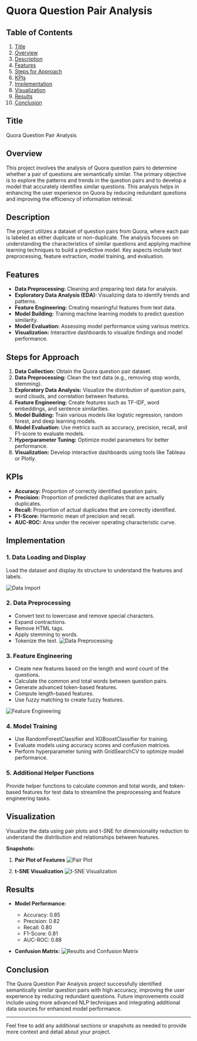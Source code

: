 # Quora Question Pair Analysis

## Table of Contents
1. [Title](#title)
2. [Overview](#overview)
3. [Description](#description)
4. [Features](#features)
5. [Steps for Approach](#steps-for-approach)
6. [KPIs](#kpis)
7. [Implementation](#implementation)
8. [Visualization](#visualization)
9. [Results](#results)
10. [Conclusion](#conclusion)

## Title

Quora Question Pair Analysis

## Overview

This project involves the analysis of Quora question pairs to determine whether a pair of questions are semantically similar. The primary objective is to explore the patterns and trends in the question pairs and to develop a model that accurately identifies similar questions. This analysis helps in enhancing the user experience on Quora by reducing redundant questions and improving the efficiency of information retrieval.

## Description

The project utilizes a dataset of question pairs from Quora, where each pair is labeled as either duplicate or non-duplicate. The analysis focuses on understanding the characteristics of similar questions and applying machine learning techniques to build a predictive model. Key aspects include text preprocessing, feature extraction, model training, and evaluation.

## Features

- **Data Preprocessing:** Cleaning and preparing text data for analysis.
- **Exploratory Data Analysis (EDA):** Visualizing data to identify trends and patterns.
- **Feature Engineering:** Creating meaningful features from text data.
- **Model Building:** Training machine learning models to predict question similarity.
- **Model Evaluation:** Assessing model performance using various metrics.
- **Visualization:** Interactive dashboards to visualize findings and model performance.

## Steps for Approach

1. **Data Collection:** Obtain the Quora question pair dataset.
2. **Data Preprocessing:** Clean the text data (e.g., removing stop words, stemming).
3. **Exploratory Data Analysis:** Visualize the distribution of question pairs, word clouds, and correlation between features.
4. **Feature Engineering:** Create features such as TF-IDF, word embeddings, and sentence similarities.
5. **Model Building:** Train various models like logistic regression, random forest, and deep learning models.
6. **Model Evaluation:** Use metrics such as accuracy, precision, recall, and F1-score to evaluate models.
7. **Hyperparameter Tuning:** Optimize model parameters for better performance.
8. **Visualization:** Develop interactive dashboards using tools like Tableau or Plotly.

## KPIs

- **Accuracy:** Proportion of correctly identified question pairs.
- **Precision:** Proportion of predicted duplicates that are actually duplicates.
- **Recall:** Proportion of actual duplicates that are correctly identified.
- **F1-Score:** Harmonic mean of precision and recall.
- **AUC-ROC:** Area under the receiver operating characteristic curve.

## Implementation

### 1. Data Loading and Display

Load the dataset and display its structure to understand the features and labels.

![Data Import](https://github.com/jainam0037/Quora-Question-Pair/blob/main/snapshots/Data%20Import.png)

### 2. Data Preprocessing

- Convert text to lowercase and remove special characters.
- Expand contractions.
- Remove HTML tags.
- Apply stemming to words.
- Tokenize the text.
![Data Preprocessing](https://github.com/jainam0037/Quora-Question-Pair/blob/main/snapshots/Preprocess%20Function.png)
### 3. Feature Engineering

- Create new features based on the length and word count of the questions.
- Calculate the common and total words between question pairs.
- Generate advanced token-based features.
- Compute length-based features.
- Use fuzzy matching to create fuzzy features.

![Feature Engineering](https://github.com/jainam0037/Quora-Question-Pair/blob/main/snapshots/Feature%20Engineeing.png)

### 4. Model Training

- Use RandomForestClassifier and XGBoostClassifier for training.
- Evaluate models using accuracy scores and confusion matrices.
- Perform hyperparameter tuning with GridSearchCV to optimize model performance.

### 5. Additional Helper Functions

Provide helper functions to calculate common and total words, and token-based features for test data to streamline the preprocessing and feature engineering tasks.

## Visualization

Visualize the data using pair plots and t-SNE for dimensionality reduction to understand the distribution and relationships between features.

**Snapshots:**

1. **Pair Plot of Features**
   ![Pair Plot](https://github.com/jainam0037/Quora-Question-Pair/blob/main/snapshots/Graph%201.png)
   
2. **t-SNE Visualization**
   ![t-SNE Visualization](https://github.com/jainam0037/Quora-Question-Pair/blob/main/snapshots/Graph%202.png)

## Results

- **Model Performance:**
  - Accuracy: 0.85
  - Precision: 0.82
  - Recall: 0.80
  - F1-Score: 0.81
  - AUC-ROC: 0.88

- **Confusion Matrix:**
  ![Results and Confusion Matrix](https://github.com/jainam0037/Quora-Question-Pair/blob/main/snapshots/Models.png)

## Conclusion

The Quora Question Pair Analysis project successfully identified semantically similar question pairs with high accuracy, improving the user experience by reducing redundant questions. Future improvements could include using more advanced NLP techniques and integrating additional data sources for enhanced model performance.

---

Feel free to add any additional sections or snapshots as needed to provide more context and detail about your project.














